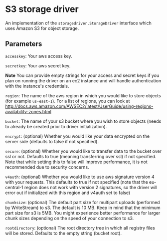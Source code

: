<!--[metadata]>
+++
title = "S3 storage driver"
description = "Explains how to use the S3 storage drivers"
keywords = ["registry, service, driver, images, storage,  S3"]
+++
<![end-metadata]-->


# S3 storage driver

An implementation of the `storagedriver.StorageDriver` interface which uses Amazon S3 for object storage.

## Parameters

`accesskey`: Your aws access key.

`secretkey`: Your aws secret key.

**Note** You can provide empty strings for your access and secret keys if you plan on running the driver on an ec2 instance and will handle authentication with the instance's credentials.

`region`: The name of the aws region in which you would like to store objects (for example `us-east-1`). For a list of regions, you can look at http://docs.aws.amazon.com/AWSEC2/latest/UserGuide/using-regions-availability-zones.html

`bucket`: The name of your s3 bucket where you wish to store objects (needs to already be created prior to driver initialization).

`encrypt`: (optional) Whether you would like your data encrypted on the server side (defaults to false if not specified).

`secure`: (optional) Whether you would like to transfer data to the bucket over ssl or not. Defaults to true (meaning transferring over ssl) if not specified. Note that while setting this to false will improve performance, it is not recommended due to security concerns.

`v4auth`: (optional) Whether you would like to use aws signature version 4 with your requests. This defaults to true if not specified (note that the eu-central-1 region does not work with version 2 signatures, so the driver will error out if initialized with this region and v4auth set to false)

`chunksize`: (optional) The default part size for multipart uploads (performed by WriteStream) to s3. The default is 10 MB. Keep in mind that the minimum part size for s3 is 5MB. You might experience better performance for larger chunk sizes depending on the speed of your connection to s3.

`rootdirectory`: (optional) The root directory tree in which all registry files will be stored. Defaults to the empty string (bucket root).

